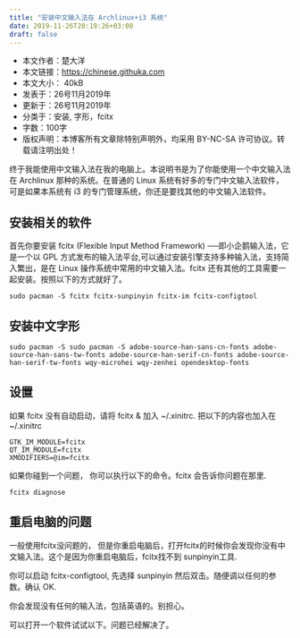 ```yaml
---
title: "安装中文输入法在 Archlinux+i3 系统"
date: 2019-11-26T20:19:26+03:00
draft: false
---
```

* 本文作者：楚大洋
* 本文链接：https://chinese.githuka.com
* 本文大小： 40kB
* 发表于：26号11月2019年
* 更新于：26号11月2019年
* 分类于：安装, 字形，fcitx
* 字数：100字
* 版权声明：本博客所有文章除特别声明外，均采用 BY-NC-SA 许可协议。转载请注明出处！

终于我能使用中文输入法在我的电脑上。本说明书是为了你能使用一个中文输入法在 Archlinux 那种的系统。在普通的 Linux 系统有好多的专门中文输入法软件，可是如果本系统有 i3 的专门管理系统，你还是要找其他的中文输入法软件。

## 安装相关的软件

首先你要安装 fcitx (Flexible Input Method Framework) ──即小企鹅输入法，它是一个以 GPL 方式发布的输入法平台,可以通过安装引擎支持多种输入法，支持简入繁出，是在 Linux 操作系统中常用的中文输入法。fcitx 还有其他的工具需要一起安装。按照以下的方式就好了。

```
sudo pacman -S fcitx fcitx-sunpinyin fcitx-im fcitx-configtool
```
## 安装中文字形

```
sudo pacman -S sudo pacman -S adobe-source-han-sans-cn-fonts adobe-source-han-sans-tw-fonts adobe-source-han-serif-cn-fonts adobe-source-han-serif-tw-fonts wqy-microhei wqy-zenhei opendesktop-fonts
```

## 设置

如果 fcitx 没有自动启动，请将 fcitx & 加入 ~/.xinitrc. 把以下的内容也加入在 ~/.xinitrc

```
GTK_IM_MODULE=fcitx
QT_IM_MODULE=fcitx
XMODIFIERS=@im=fcitx
```

如果你碰到一个问题， 你可以执行以下的命令。fcitx 会告诉你问题在那里.

```
fcitx diagnose
```
## 重启电脑的问题

一般使用fcitx没问题的， 但是你重启电脑后，打开fcitx的时候你会发现你没有中文输入法。这个是因为你重启电脑后，fcitx找不到 sunpinyin工具.

你可以启动 fcitx-configtool, 先选择 sunpinyin 然后双击。随便调以任何的参数。确认 OK.

你会发现没有任何的输入法，包括英语的。别担心。

可以打开一个软件试试以下。问题已经解决了。
